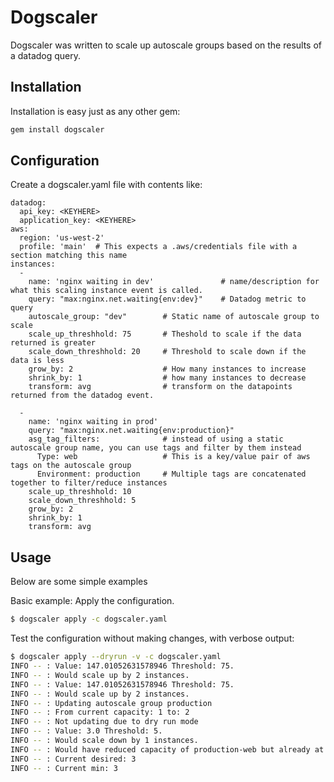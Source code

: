 Dogscaler
=======================
Dogscaler was written to scale up autoscale groups based on the results of a 
datadog query.

## Installation
Installation is easy just as any other gem:

```bash
gem install dogscaler

```

## Configuration
Create a dogscaler.yaml file with contents like:

  ```
  datadog:
    api_key: <KEYHERE>
    application_key: <KEYHERE>
  aws:
    region: 'us-west-2'
    profile: 'main'  # This expects a .aws/credentials file with a section matching this name
  instances:
    -
      name: 'nginx waiting in dev'               # name/description for what this scaling instance event is called.
      query: "max:nginx.net.waiting{env:dev}"    # Datadog metric to query
      autoscale_group: "dev"        # Static name of autoscale group to scale  
      scale_up_threshhold: 75       # Theshold to scale if the data returned is greater
      scale_down_threshhold: 20     # Threshold to scale down if the data is less 
      grow_by: 2                    # How many instances to increase
      shrink_by: 1                  # how many instances to decrease
      transform: avg                # transform on the datapoints returned from the datadog event.
  
    -
      name: 'nginx waiting in prod'
      query: "max:nginx.net.waiting{env:production}"
      asg_tag_filters:              # instead of using a static autoscale group name, you can use tags and filter by them instead
        Type: web                   # This is a key/value pair of aws tags on the autoscale group
        Environment: production     # Multiple tags are concatenated together to filter/reduce instances
      scale_up_threshhold: 10
      scale_down_threshhold: 5
      grow_by: 2
      shrink_by: 1
      transform: avg

  ```

## Usage


Below are some simple examples

Basic example: Apply the configuration.
```bash
$ dogscaler apply -c dogscaler.yaml
```

Test the configuration without making changes, with verbose output:

```bash
$ dogscaler apply --dryrun -v -c dogscaler.yaml
INFO -- : Value: 147.01052631578946 Threshold: 75.
INFO -- : Would scale up by 2 instances.
INFO -- : Value: 147.01052631578946 Threshold: 75.
INFO -- : Would scale up by 2 instances.
INFO -- : Updating autoscale group production
INFO -- : From current capacity: 1 to: 2
INFO -- : Not updating due to dry run mode
INFO -- : Value: 3.0 Threshold: 5.
INFO -- : Would scale down by 1 instances.
INFO -- : Would have reduced capacity of production-web but already at minimum.
INFO -- : Current desired: 3
INFO -- : Current min: 3
```



